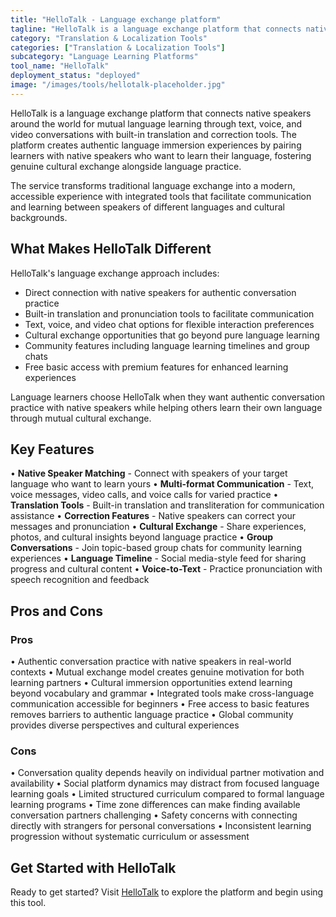 ```yaml
---
title: "HelloTalk - Language exchange platform"
tagline: "HelloTalk is a language exchange platform that connects native speakers around the world for mutual language learning through text, voice, and video conversations with built-in translation and correction tools..."
category: "Translation & Localization Tools"
categories: ["Translation & Localization Tools"]
subcategory: "Language Learning Platforms"
tool_name: "HelloTalk"
deployment_status: "deployed"
image: "/images/tools/hellotalk-placeholder.jpg"
---
```


HelloTalk is a language exchange platform that connects native speakers around the world for mutual language learning through text, voice, and video conversations with built-in translation and correction tools. The platform creates authentic language immersion experiences by pairing learners with native speakers who want to learn their language, fostering genuine cultural exchange alongside language practice.

The service transforms traditional language exchange into a modern, accessible experience with integrated tools that facilitate communication and learning between speakers of different languages and cultural backgrounds.

## What Makes HelloTalk Different

HelloTalk's language exchange approach includes:
- Direct connection with native speakers for authentic conversation practice
- Built-in translation and pronunciation tools to facilitate communication
- Text, voice, and video chat options for flexible interaction preferences
- Cultural exchange opportunities that go beyond pure language learning
- Community features including language learning timelines and group chats
- Free basic access with premium features for enhanced learning experiences

Language learners choose HelloTalk when they want authentic conversation practice with native speakers while helping others learn their own language through mutual cultural exchange.

## Key Features

• **Native Speaker Matching** - Connect with speakers of your target language who want to learn yours
• **Multi-format Communication** - Text, voice messages, video calls, and voice calls for varied practice
• **Translation Tools** - Built-in translation and transliteration for communication assistance
• **Correction Features** - Native speakers can correct your messages and pronunciation
• **Cultural Exchange** - Share experiences, photos, and cultural insights beyond language practice
• **Group Conversations** - Join topic-based group chats for community learning experiences
• **Language Timeline** - Social media-style feed for sharing progress and cultural content
• **Voice-to-Text** - Practice pronunciation with speech recognition and feedback

## Pros and Cons

### Pros
• Authentic conversation practice with native speakers in real-world contexts
• Mutual exchange model creates genuine motivation for both learning partners
• Cultural immersion opportunities extend learning beyond vocabulary and grammar
• Integrated tools make cross-language communication accessible for beginners
• Free access to basic features removes barriers to authentic language practice
• Global community provides diverse perspectives and cultural experiences

### Cons
• Conversation quality depends heavily on individual partner motivation and availability
• Social platform dynamics may distract from focused language learning goals
• Limited structured curriculum compared to formal language learning programs
• Time zone differences can make finding available conversation partners challenging
• Safety concerns with connecting directly with strangers for personal conversations
• Inconsistent learning progression without systematic curriculum or assessment

## Get Started with HelloTalk

Ready to get started? Visit [HelloTalk](https://www.hellotalk.com/) to explore the platform and begin using this tool.